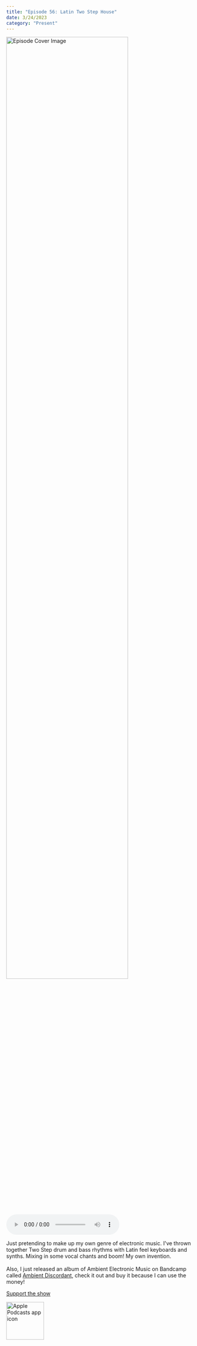 ```yaml
---
title: "Episode 56: Latin Two Step House"
date: 3/24/2023
category: "Present"
---
```

<img src="https://artwork.captivate.fm/632a985b-fa72-4459-a39e-8bceb5d2c9cb/60854458c4d1acdf4e1c2f79c4137142d85d78e379bdafbd69bd34c85f5819ad.jpg" alt="Episode Cover Image" width=80%/>
<audio controls>
  <source src="https://podcasts.captivate.fm/media/530ae1cf-df8e-4794-8eb1-12e2aeaf09ae/12510012-episode-56-latin-two-step-house.mp3" type="audio/mpeg">
  Your browser does not support the audio element.
</audio>

<p>Just pretending to make up my own genre of electronic music. I&apos;ve thrown together Two Step drum and bass rhythms with Latin feel keyboards and synths. Mixing in some vocal chants and boom! My own invention. <br/><br/>Also, I just released an album of Ambient Electronic Music on Bandcamp called <a href='https://n8k99.bandcamp.com/album/ambiant-discordant'>Ambient Discordant</a>, check it out and buy it because I can use the money!</p><a rel="payment" href="https://www.paypal.com/donate/?hosted_button_id=WX3GRUK5BHJLS">Support the show</a>

<a href="https://podcasts.apple.com/us/podcast/living-room-music/id1608791560?tscg=30200&itsct=podcast_box_appicon&ls=1&mttnsubad=1608791560" style="display: inline-block;"><img src="https://toolbox.marketingtools.apple.com/api/v2/badges/app-icon-podcasts/standard/en-us" alt="Apple Podcasts app icon" style="width: 100px; height: 100px; vertical-align: middle; object-fit: contain;" /></a>
    